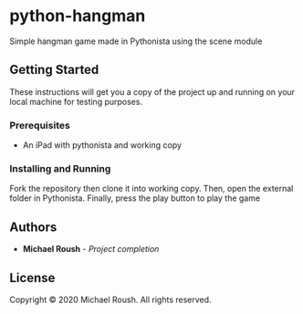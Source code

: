 # python-hangman

Simple hangman game made in Pythonista using the scene module

## Getting Started

These instructions will get you a copy of the project up and running on your local machine for testing purposes.

### Prerequisites

- An iPad with pythonista and working copy

### Installing and Running

Fork the repository then clone it into working copy. Then, open the external folder in Pythonista.
Finally, press the play button to play the game

## Authors

* **Michael Roush** - *Project completion*

## License

Copyright © 2020 Michael Roush. All rights reserved.


